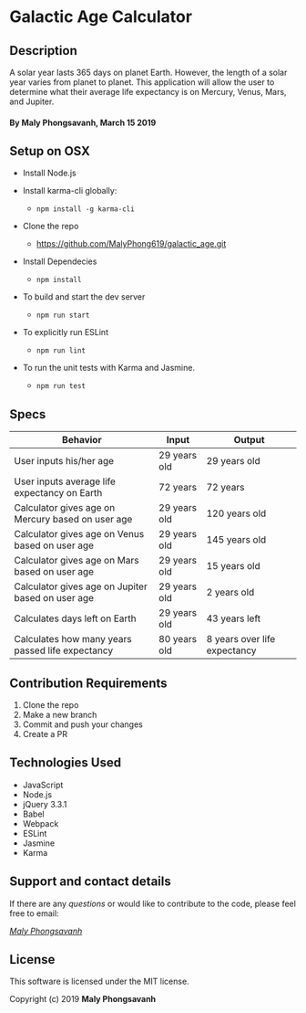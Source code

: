 # Galactic Age Calculator

## Description

A solar year lasts 365 days on planet Earth. However, the length of a solar year varies from planet to planet. This application will allow the user to determine what their average life expectancy is on Mercury, Venus, Mars, and Jupiter.

#### By Maly Phongsavanh, March 15 2019

## Setup on OSX

* Install Node.js
* Install karma-cli globally:
  * `npm install -g karma-cli`

* Clone the repo
  * https://github.com/MalyPhong619/galactic_age.git

* Install Dependecies
  * `npm install`

* To build and start the dev server
  * `npm run start`

* To explicitly run ESLint
  * `npm run lint`

* To run the unit tests with Karma and Jasmine.
  * `npm run test`



## Specs

| Behavior | Input | Output |
|--------|--------|--------|
| User inputs his/her age| 29 years old | 29 years old|
| User inputs average life expectancy on Earth | 72 years | 72 years |
| Calculator gives age on Mercury based on user age | 29 years old | 120 years old|
| Calculator gives age on Venus based on user age | 29 years old | 145 years old|
| Calculator gives age on Mars based on user age | 29 years old | 15 years old|
| Calculator gives age on Jupiter based on user age | 29 years old | 2 years old|
| Calculates days left on Earth | 29 years old | 43 years left|
| Calculates how many years passed life expectancy | 80 years old | 8 years over life expectancy|

## Contribution Requirements

1. Clone the repo
1. Make a new branch
1. Commit and push your changes
1. Create a PR

## Technologies Used

* JavaScript
* Node.js
* jQuery 3.3.1
* Babel
* Webpack
* ESLint
* Jasmine
* Karma

## Support and contact details

If there are any _questions_ or would like to contribute to the code, please feel free to email:

_[Maly Phongsavanh](mailto:phongsavanh619@icloud.com)_

## License

This software is licensed under the MIT license.

Copyright (c) 2019 **Maly Phongsavanh**
